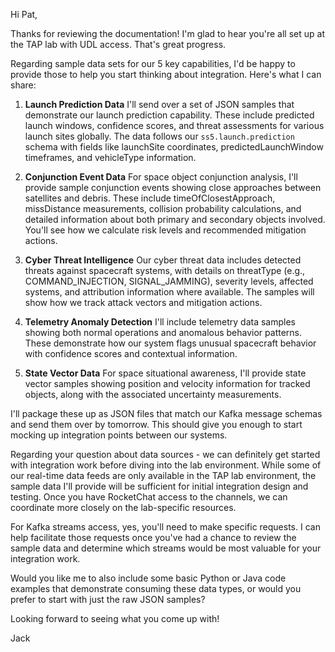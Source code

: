 Hi Pat,

Thanks for reviewing the documentation! I'm glad to hear you're all set up at the TAP lab with UDL access. That's great progress.

Regarding sample data sets for our 5 key capabilities, I'd be happy to provide those to help you start thinking about integration. Here's what I can share:

1. **Launch Prediction Data**
   I'll send over a set of JSON samples that demonstrate our launch prediction capability. These include predicted launch windows, confidence scores, and threat assessments for various launch sites globally. The data follows our `ss5.launch.prediction` schema with fields like launchSite coordinates, predictedLaunchWindow timeframes, and vehicleType information.

2. **Conjunction Event Data**
   For space object conjunction analysis, I'll provide sample conjunction events showing close approaches between satellites and debris. These include timeOfClosestApproach, missDistance measurements, collision probability calculations, and detailed information about both primary and secondary objects involved. You'll see how we calculate risk levels and recommended mitigation actions.

3. **Cyber Threat Intelligence**
   Our cyber threat data includes detected threats against spacecraft systems, with details on threatType (e.g., COMMAND_INJECTION, SIGNAL_JAMMING), severity levels, affected systems, and attribution information where available. The samples will show how we track attack vectors and mitigation actions.

4. **Telemetry Anomaly Detection**
   I'll include telemetry data samples showing both normal operations and anomalous behavior patterns. These demonstrate how our system flags unusual spacecraft behavior with confidence scores and contextual information.

5. **State Vector Data**
   For space situational awareness, I'll provide state vector samples showing position and velocity information for tracked objects, along with the associated uncertainty measurements.

I'll package these up as JSON files that match our Kafka message schemas and send them over by tomorrow. This should give you enough to start mocking up integration points between our systems.

Regarding your question about data sources - we can definitely get started with integration work before diving into the lab environment. While some of our real-time data feeds are only available in the TAP lab environment, the sample data I'll provide will be sufficient for initial integration design and testing. Once you have RocketChat access to the channels, we can coordinate more closely on the lab-specific resources.

For Kafka streams access, yes, you'll need to make specific requests. I can help facilitate those requests once you've had a chance to review the sample data and determine which streams would be most valuable for your integration work.

Would you like me to also include some basic Python or Java code examples that demonstrate consuming these data types, or would you prefer to start with just the raw JSON samples?

Looking forward to seeing what you come up with!

Jack 